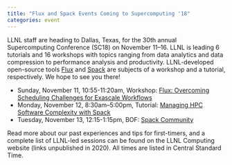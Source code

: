 ```yaml
---
title: "Flux and Spack Events Coming to Supercomputing '18"
categories: event
---
```


LLNL staff are heading to Dallas, Texas, for the 30th annual Supercomputing Conference (SC18) on November 11–16. LLNL is leading 6 tutorials and 16 workshops with topics ranging from data analytics and data compression to performance analysis and productivity. LLNL-developed open-source tools [Flux](https://github.com/flux-framework) and [Spack](https://github.com/spack/spack) are subjects of a workshop and a tutorial, respectively. We hope to see you there!

- Sunday, November 11, 10:55-11:20am, Workshop: [Flux: Overcoming Scheduling Challenges for Exascale Workflows](https://sc18.supercomputing.org/presentation/?id=ws_works115&sess=sess163)
- Monday, November 12, 8:30am–5:00pm, Tutorial: [Managing HPC Software Complexity with Spack](https://sc18.supercomputing.org/presentation/?id=tut165&sess=sess252)
- Tuesday, November 13, 12:15-1:15pm, BOF: [Spack Community](https://sc18.supercomputing.org/presentation/?id=bof173&sess=sess428) 

Read more about our past experiences and tips for first-timers, and a complete list of LLNL-led sessions can be found on the LLNL Computing website (links unpublished in 2020). All times are listed in Central Standard Time.
